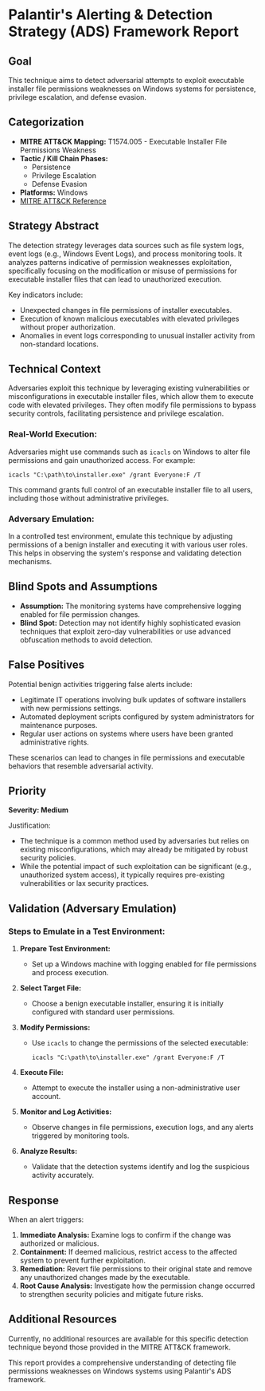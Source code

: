 # Palantir's Alerting & Detection Strategy (ADS) Framework Report

## Goal

This technique aims to detect adversarial attempts to exploit executable installer file permissions weaknesses on Windows systems for persistence, privilege escalation, and defense evasion.

## Categorization

- **MITRE ATT&CK Mapping:** T1574.005 - Executable Installer File Permissions Weakness
- **Tactic / Kill Chain Phases:** 
  - Persistence
  - Privilege Escalation
  - Defense Evasion
- **Platforms:** Windows
- [MITRE ATT&CK Reference](https://attack.mitre.org/techniques/T1574/005)

## Strategy Abstract

The detection strategy leverages data sources such as file system logs, event logs (e.g., Windows Event Logs), and process monitoring tools. It analyzes patterns indicative of permission weaknesses exploitation, specifically focusing on the modification or misuse of permissions for executable installer files that can lead to unauthorized execution.

Key indicators include:
- Unexpected changes in file permissions of installer executables.
- Execution of known malicious executables with elevated privileges without proper authorization.
- Anomalies in event logs corresponding to unusual installer activity from non-standard locations.

## Technical Context

Adversaries exploit this technique by leveraging existing vulnerabilities or misconfigurations in executable installer files, which allow them to execute code with elevated privileges. They often modify file permissions to bypass security controls, facilitating persistence and privilege escalation.

### Real-World Execution:
Adversaries might use commands such as `icacls` on Windows to alter file permissions and gain unauthorized access. For example:

```shell
icacls "C:\path\to\installer.exe" /grant Everyone:F /T
```

This command grants full control of an executable installer file to all users, including those without administrative privileges.

### Adversary Emulation:
In a controlled test environment, emulate this technique by adjusting permissions of a benign installer and executing it with various user roles. This helps in observing the system's response and validating detection mechanisms.

## Blind Spots and Assumptions

- **Assumption:** The monitoring systems have comprehensive logging enabled for file permission changes.
- **Blind Spot:** Detection may not identify highly sophisticated evasion techniques that exploit zero-day vulnerabilities or use advanced obfuscation methods to avoid detection.

## False Positives

Potential benign activities triggering false alerts include:
- Legitimate IT operations involving bulk updates of software installers with new permissions settings.
- Automated deployment scripts configured by system administrators for maintenance purposes.
- Regular user actions on systems where users have been granted administrative rights.

These scenarios can lead to changes in file permissions and executable behaviors that resemble adversarial activity.

## Priority

**Severity: Medium**

Justification:
- The technique is a common method used by adversaries but relies on existing misconfigurations, which may already be mitigated by robust security policies.
- While the potential impact of such exploitation can be significant (e.g., unauthorized system access), it typically requires pre-existing vulnerabilities or lax security practices.

## Validation (Adversary Emulation)

### Steps to Emulate in a Test Environment:

1. **Prepare Test Environment:**
   - Set up a Windows machine with logging enabled for file permissions and process execution.
   
2. **Select Target File:**
   - Choose a benign executable installer, ensuring it is initially configured with standard user permissions.

3. **Modify Permissions:**
   - Use `icacls` to change the permissions of the selected executable:
     ```shell
     icacls "C:\path\to\installer.exe" /grant Everyone:F /T
     ```

4. **Execute File:**
   - Attempt to execute the installer using a non-administrative user account.

5. **Monitor and Log Activities:**
   - Observe changes in file permissions, execution logs, and any alerts triggered by monitoring tools.

6. **Analyze Results:**
   - Validate that the detection systems identify and log the suspicious activity accurately.

## Response

When an alert triggers:
1. **Immediate Analysis:** Examine logs to confirm if the change was authorized or malicious.
2. **Containment:** If deemed malicious, restrict access to the affected system to prevent further exploitation.
3. **Remediation:** Revert file permissions to their original state and remove any unauthorized changes made by the executable.
4. **Root Cause Analysis:** Investigate how the permission change occurred to strengthen security policies and mitigate future risks.

## Additional Resources

Currently, no additional resources are available for this specific detection technique beyond those provided in the MITRE ATT&CK framework.

This report provides a comprehensive understanding of detecting file permissions weaknesses on Windows systems using Palantir's ADS framework.